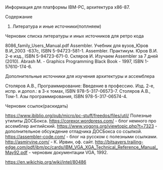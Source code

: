 ﻿

 Информация для платформы IBM-PC, архитектура x86-87.


 Содержание

 1. Литература и иные источники(поплняем)


 Черновик списка литературы и иных источников для ретро кода

 8086_family_Users_Manual.pdf
 Assembler. Учебник для вузов_Юров В.И_2003 -637с, ISBN 5-94723-581-1.
 Assembler. Практикум. Юров В.И. 2-е изд., ISBN 5-94723-671-0.
 Скляров И. Изучаем Assembler за 7 дней (2010).
 Abrash M. - Graphics Programming Black Book - 1997, ISBN 1-57610-174-6.

 Дополнительные источники для изучения архитектуры и ассемблера

 Столяров А.В., Программирование: Введение в профессию. Изд. 2-е, испр. и допол.: в 3-х томах, ISBN 978-5-317-06573-7.
 Столяров А.В., Том-1. Азы программирования, ISBN 978-5-317-06574-4.


 Черновик ссылок(раскидать)

https://www.ibiblio.org/pub/micro/pc-stuff/freedos/files/util/ Полезные утилиты ДОСБокса.
https://corexor.wordpress.com/ - блог немного про ассемблер английский.
https://www.vogons.org/viewtopic.php?t=7323 - дополнительное обсуждение отладчика ДОСБокса со ссылкой.
https://assembler-code.com/ - блог на русском с полезными ссылками.
http://asmirvine.com/ - К. Ирвин, оф. сайт.
http://bitsavers.trailing-edge.com/pdf/ibm/pc/cards/IBM_VGA_XGA_Technical_Reference_Manual_May92.pdf - черновик документации VGA, 1992.

https://en.wikichip.org/wiki/intel/80486

